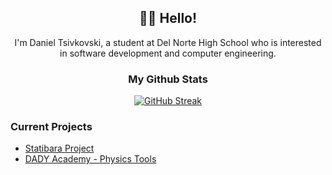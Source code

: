 <div align="center">

## 🙋‍♂️ Hello!

I'm Daniel Tsivkovski, a student at Del Norte High School who is interested in software development and computer engineering. 

### My Github Stats


  
<!-- [![Daniel Tsivkovski's GitHub stats](https://github-readme-stats.vercel.app/api?username=dtsivkovski&show_icons=true&theme=transparent&hide_border=true)](https://github.com/dtsivkovski) -->

[![GitHub Streak](https://streak-stats.demolab.com?user=dtsivkovski&theme=transparent&hide_border=true&fire=EB5454&stroke=EB5454&currStreakNum=EB5454&ring=EBA416&sideNums=EBA416&sideLabels=C83EEB&currStreakLabel=C83EEB&dates=919191)](https://git.io/streak-stats)

</div>

### Current Projects

- [Statibara Project](https://github.com/users/dtsivkovski/projects/3)
- [DADY Academy - Physics Tools](https://github.com/dylanluo05/DADY-Academy/)
